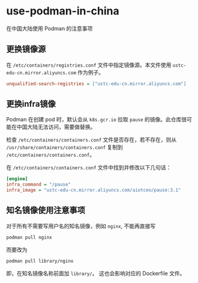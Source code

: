 # use-podman-in-china
在中国大陆使用 Podman 的注意事项

## 更换镜像源

在 `/etc/containers/registries.conf` 文件中指定镜像源。本文件使用 `ustc-edu-cn.mirror.aliyuncs.com` 作为例子。

```ini
unqualified-search-registries = ["ustc-edu-cn.mirror.aliyuncs.com"]
```

## 更换infra镜像

Podman 在创建 pod 时，默认会从 `k8s.gcr.io` 拉取 `pause` 的镜像。此仓库很可能在中国大陆无法访问，需要做替换。

检查 `/etc/containers/containers.conf` 文件是否存在，若不存在，则从 `/usr/share/containers/containers.conf` 复制到 `/etc/containers/containers.conf`。

在 `/etc/containers/containers.conf` 文件中找到并修改以下几句话：

```ini
[engine]
infra_command = "/pause"
infra_image = "ustc-edu-cn.mirror.aliyuncs.com/aiotceo/pause:3.1"
```

## 知名镜像使用注意事项

对于所有不需要写用户名的知名镜像，例如 `nginx`, 不能再直接写 
```sh
podman pull nginx
```
而要改为
```sh
podman pull library/nginx
```
即，在知名镜像名称前面加 `library/`。
这也会影响对应的 Dockerfile 文件。
